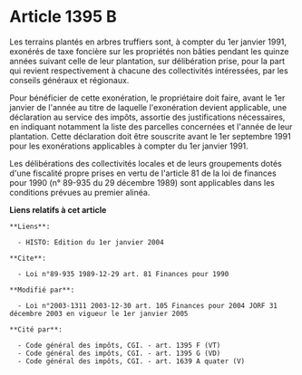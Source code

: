 # Article 1395 B

Les terrains plantés en arbres truffiers sont, à compter du 1er janvier 1991, exonérés de taxe foncière sur les propriétés
non bâties pendant les quinze années suivant celle de leur plantation, sur délibération prise, pour la part qui revient
respectivement à chacune des collectivités intéressées, par les conseils généraux et régionaux.

Pour bénéficier de cette exonération, le propriétaire doit faire, avant le 1er janvier de l'année au titre de laquelle
l'exonération devient applicable, une déclaration au service des impôts, assortie des justifications nécessaires, en
indiquant notamment la liste des parcelles concernées et l'année de leur plantation. Cette déclaration doit être souscrite
avant le 1er septembre 1991 pour les exonérations applicables à compter du 1er janvier 1991.

Les délibérations des collectivités locales et de leurs groupements dotés d'une fiscalité propre prises en vertu de l'article
81 de la loi de finances pour 1990 (n° 89-935 du 29 décembre 1989) sont applicables dans les conditions prévues au premier
alinéa.

**Liens relatifs à cet article**

	**Liens**:

	  - HISTO: Edition du 1er janvier 2004

	**Cite**:

	  - Loi n°89-935 1989-12-29 art. 81 Finances pour 1990

	**Modifié par**:

	  - Loi n°2003-1311 2003-12-30 art. 105 Finances pour 2004 JORF 31 décembre 2003 en vigueur le 1er janvier 2005

	**Cité par**:

	  - Code général des impôts, CGI. - art. 1395 F (VT)
	  - Code général des impôts, CGI. - art. 1395 G (VD)
	  - Code général des impôts, CGI. - art. 1639 A quater (V)
